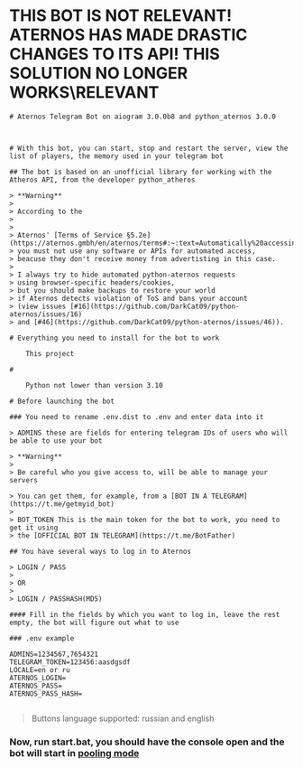 # THIS BOT IS NOT RELEVANT! ATERNOS HAS MADE DRASTIC CHANGES TO ITS API! THIS SOLUTION NO LONGER WORKS\RELEVANT 

```
# Aternos Telegram Bot on aiogram 3.0.0b8 and python_aternos 3.0.0



# With this bot, you can start, stop and restart the server, view the list of players, the memory used in your telegram bot

## The bot is based on an unofficial library for working with the Atheros API, from the developer python_atheros

> **Warning**
>
> According to the
>
>
> Aternos' [Terms of Service §5.2e](https://aternos.gmbh/en/aternos/terms#:~:text=Automatically%20accessing%20our%20website%20or%20automating%20actions%20on%20our%20website.),
> you must not use any software or APIs for automated access,
> beacuse they don't receive money from advertisting in this case.
>
> I always try to hide automated python-aternos requests
> using browser-specific headers/cookies,
> but you should make backups to restore your world
> if Aternos detects violation of ToS and bans your account
> (view issues [#16](https://github.com/DarkCat09/python-aternos/issues/16)
> and [#46](https://github.com/DarkCat09/python-aternos/issues/46)).

# Everything you need to install for the bot to work

    This project

#

    Python not lower than version 3.10

# Before launching the bot

### You need to rename .env.dist to .env and enter data into it

> ADMINS these are fields for entering telegram IDs of users who will be able to use your bot

> **Warning**
>
> Be careful who you give access to, will be able to manage your servers

> You can get them, for example, from a [BOT IN A TELEGRAM](https://t.me/getmyid_bot)
>
> BOT_TOKEN This is the main token for the bot to work, you need to get it using
> the [OFFICIAL BOT IN TELEGRAM](https://t.me/BotFather)

## You have several ways to log in to Aternos

> LOGIN / PASS 
> 
> OR
> 
> LOGIN / PASSHASH(MD5)

#### Fill in the fields by which you want to log in, leave the rest empty, the bot will figure out what to use

### .env example

```
    ADMINS=1234567,7654321
    TELEGRAM_TOKEN=123456:aasdgsdf
    LOCALE=en or ru
    ATERNOS_LOGIN=
    ATERNOS_PASS=
    ATERNOS_PASS_HASH=
```
```
> Buttons language supported: russian and english

### Now, run start.bat, you should have the console open and the bot will start in [pooling mode](https://core.telegram.org/bots/api#getupdates)
